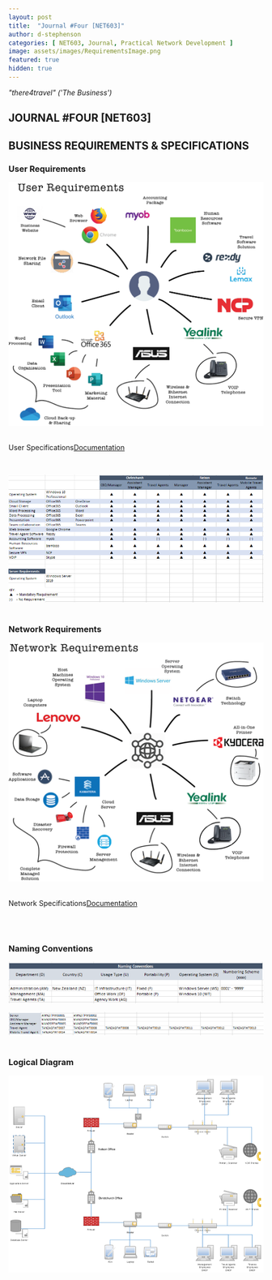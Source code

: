 ```yaml
---
layout: post
title:  "Journal #Four [NET603]"
author: d-stephenson
categories: [ NET603, Journal, Practical Network Development ]
image: assets/images/RequirementsImage.png
featured: true
hidden: true
---
```

<i>"there4travel" ('The Business')</i>

<h2>JOURNAL #FOUR [NET603]</h2>

<h2>BUSINESS REQUIREMENTS & SPECIFICATIONS</h2>

<h3>User Requirements</h3>

<img src="/assets/images/RequirementsImage.png" alt="Business User Requirements"><br><br>

<object data="/assets/docs/NET_UserReq.pdf" type="application/pdf" width="100%" height="625px">
  <p>User Specifications<a href="assets/docs/NET_UserReq.pdf">Documentation</a></p>
</object><br>

<img src="/assets/images/NET_UserSpec.png" alt="Business User Specifications"><br><br>

<h3>Network Requirements</h3>

<img src="/assets/images/NetworkImage.png" alt="Network Requirements"><br><br>

<object data="/assets/docs/NET_NetReq.pdf" type="application/pdf" width="100%" height="625px">
  <p>Network Specifications<a href="assets/docs/NET_NetReq.pdf">Documentation</a></p>
</object><br><br>

<h3>Naming Conventions</h3>

<img src="/assets/images/Naming_Scheme.png" alt="Naming Scheme"><br>

<img src="/assets/images/Naming_Structure.png" alt="Naming Structure"><br><br>

<h3>Logical Diagram</h3>

<img src="/assets/images/LogicalDiagram.png" alt="Logical Diagram"><br>